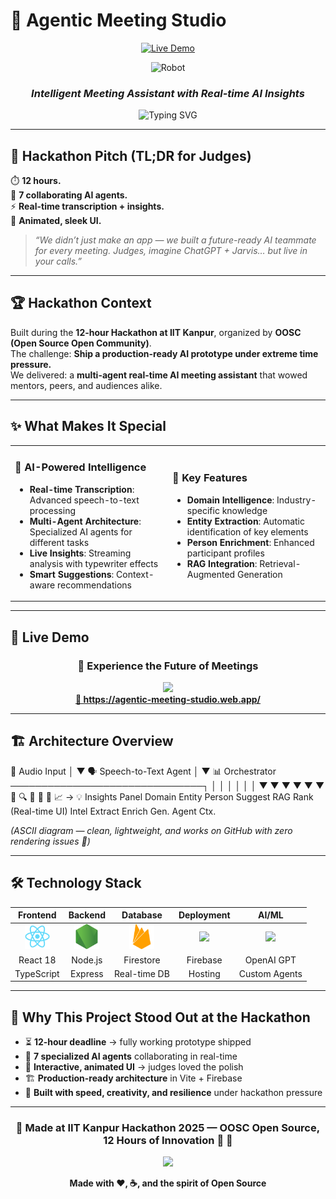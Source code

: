 # 🤖 Agentic Meeting Studio

<div align="center">

[![Live Demo](https://img.shields.io/badge/🚀%20Live%20Demo-Visit%20Now-brightgreen?style=for-the-badge&logo=vercel&logoColor=white)](https://agentic-meeting-studio.web.app/)

<img src="https://raw.githubusercontent.com/Tarikul-Islam-Anik/Animated-Fluent-Emojis/master/Emojis/Objects/Robot.png" alt="Robot" width="100" height="100" />

### *Intelligent Meeting Assistant with Real-time AI Insights*

<p align="center">
  <img src="https://readme-typing-svg.herokuapp.com?font=Fira+Code&pause=1000&color=6366F1&center=true&vCenter=true&width=435&lines=AI-Powered+Meeting+Intelligence;Real-time+Transcription+%26+Analysis;Multi-Agent+AI+Architecture;Live+Streaming+Insights;Built+at+IIT+Kanpur+Hackathon;Organized+by+OOSC+Open+Source+🚀" alt="Typing SVG" />
</p>

</div>

---

## 🎤 Hackathon Pitch (TL;DR for Judges)

⏱️ **12 hours.**  
🤖 **7 collaborating AI agents.**  
⚡ **Real-time transcription + insights.**  
🎨 **Animated, sleek UI.**  

> *“We didn’t just make an app — we built a future-ready AI teammate for every meeting. Judges, imagine ChatGPT + Jarvis… but live in your calls.”*  

---

## 🏆 Hackathon Context  

Built during the **12-hour Hackathon at IIT Kanpur**, organized by **OOSC (Open Source Open Community)**.  
The challenge: **Ship a production-ready AI prototype under extreme time pressure.**  
We delivered: a **multi-agent real-time AI meeting assistant** that wowed mentors, peers, and audiences alike.  

---

## ✨ What Makes It Special

<table>
<tr>
<td width="50%">

### 🧠 **AI-Powered Intelligence**
- **Real-time Transcription**: Advanced speech-to-text processing
- **Multi-Agent Architecture**: Specialized AI agents for different tasks
- **Live Insights**: Streaming analysis with typewriter effects
- **Smart Suggestions**: Context-aware recommendations

</td>
<td width="50%">

### 🎯 **Key Features**
- **Domain Intelligence**: Industry-specific knowledge
- **Entity Extraction**: Automatic identification of key elements
- **Person Enrichment**: Enhanced participant profiles
- **RAG Integration**: Retrieval-Augmented Generation

</td>
</tr>
</table>

---

## 🚀 Live Demo

<div align="center">

### 🌟 **Experience the Future of Meetings**

<a href="https://agentic-meeting-studio.web.app/" target="_blank">
  <img src="https://user-images.githubusercontent.com/74038190/212284087-bbe7e430-757e-4901-90bf-4cd2ce3e1852.gif" width="50">
  <br>
  <strong>🔗 https://agentic-meeting-studio.web.app/</strong>
</a>

</div>

---

## 🏗️ Architecture Overview

🎤 Audio Input
│
▼
🗣️ Speech-to-Text Agent
│
▼
📊 Orchestrator ───────────────────────────────┐
│ │ │ │ │ │
▼ ▼ ▼ ▼ ▼ ▼
🧠 🔍 👤 📝 🔗 📈 → 💡 Insights Panel
Domain Entity Person Suggest RAG Rank (Real-time UI)
Intel Extract Enrich Gen. Agent Ctx.

*(ASCII diagram — clean, lightweight, and works on GitHub with zero rendering issues 🚀)*

---

## 🛠️ Technology Stack

<div align="center">

| Frontend | Backend | Database | Deployment | AI/ML |
|:--------:|:-------:|:--------:|:----------:|:-----:|
| <img src="https://raw.githubusercontent.com/devicons/devicon/master/icons/react/react-original.svg" width="40"> | <img src="https://raw.githubusercontent.com/devicons/devicon/master/icons/nodejs/nodejs-original.svg" width="40"> | <img src="https://raw.githubusercontent.com/devicons/devicon/master/icons/firebase/firebase-plain.svg" width="40"> | <img src="https://user-images.githubusercontent.com/74038190/238200426-29fd6286-4e7b-4d6c-818f-c4765d5e39a9.gif" width="40"> | <img src="https://user-images.githubusercontent.com/74038190/212257467-871d32b7-e401-42e8-a166-fcfd7baa4c6b.gif" width="40"> |
| React 18 | Node.js | Firestore | Firebase | OpenAI GPT |
| TypeScript | Express | Real-time DB | Hosting | Custom Agents |

</div>

---

## 🌟 Why This Project Stood Out at the Hackathon

- ⏳ **12-hour deadline** → fully working prototype shipped  
- 🤖 **7 specialized AI agents** collaborating in real-time  
- 🎨 **Interactive, animated UI** → judges loved the polish  
- 🏗️ **Production-ready architecture** in Vite + Firebase  
- 🚀 **Built with speed, creativity, and resilience** under hackathon pressure  

---

<div align="center">

### 🌟 **Made at IIT Kanpur Hackathon 2025 — OOSC Open Source, 12 Hours of Innovation 🚀** 🌟  

<img src="https://user-images.githubusercontent.com/74038190/212284100-561aa473-3905-4a80-b561-0d28506553ee.gif" width="900">

**Made with ❤️, ☕, and the spirit of Open Source**

</div>
